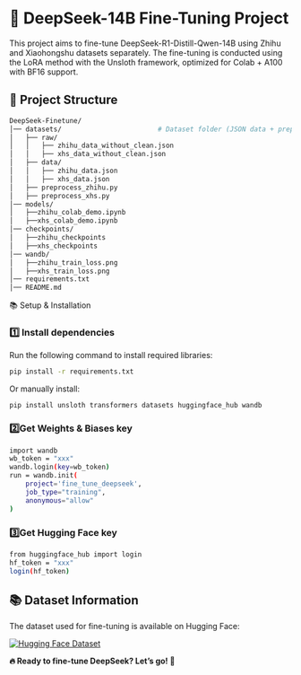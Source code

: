 # 🚀 DeepSeek-14B Fine-Tuning Project
This project aims to fine-tune DeepSeek-R1-Distill-Qwen-14B using Zhihu and Xiaohongshu datasets separately. The fine-tuning is conducted using the LoRA method with the Unsloth framework, optimized for Colab + A100 with BF16 support. 

## 📁 Project Structure
```bash
DeepSeek-Finetune/
│── datasets/                        # Dataset folder (JSON data + preprocessing scripts)
│   ├── raw/                         
│   │   ├── zhihu_data_without_clean.json         
│   │   ├── xhs_data_without_clean.json            
│   ├── data/                         
│   │   ├── zhihu_data.json          
│   │   ├── xhs_data.json            
│   ├── preprocess_zhihu.py          
│   ├── preprocess_xhs.py    
│── models/                                         
│   ├──zhihu_colab_demo.ipynb            
│   ├──xhs_colab_demo.ipynb
│── checkpoints/                       
│   ├──zhihu_checkpoints            
│   ├──xhs_checkpoints
│── wandb/                       
│   ├──zhihu_train_loss.png           
│   ├──xhs_train_loss.png                   
│── requirements.txt                 
│── README.md                        
```

📚 Setup & Installation
### 1️⃣ Install dependencies
Run the following command to install required libraries:
```bash
pip install -r requirements.txt
```
Or manually install:
```
pip install unsloth transformers datasets huggingface_hub wandb
```
### 2️⃣Get Weights & Biases key
```bash
import wandb
wb_token = "xxx"
wandb.login(key=wb_token)
run = wandb.init(
    project='fine_tune_deepseek',
    job_type="training",
    anonymous="allow"
)
```
### 3️⃣Get Hugging Face key
```bash
from huggingface_hub import login
hf_token = "xxx"
login(hf_token)
```
## 📚 Dataset Information
The dataset used for fine-tuning is available on Hugging Face:  

[![Hugging Face Dataset](https://img.shields.io/badge/HuggingFace-Dataset-yellow)](https://huggingface.co/datasets/Congliu/Chinese-DeepSeek-R1-Distill-data-110k)


**🔥 Ready to fine-tune DeepSeek? Let’s go! 🚀**
